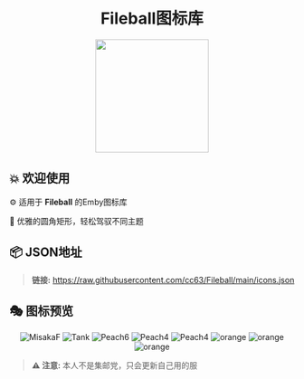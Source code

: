 <h1 align="center">Fileball图标库</h1>
<div align="center">
 <img src="https://raw.githubusercontent.com/cc63/Fileball/main/Fileball.png" width="200">
</div>

## 💥 欢迎使用

⚙️ 适用于 **Fileball** 的Emby图标库

📝 优雅的圆角矩形，轻松驾驭不同主题


## 📦 **JSON地址**
> **链接:** https://raw.githubusercontent.com/cc63/Fileball/main/icons.json

## 🎭 图标预览
<div align="center">
 
![MisakaF](https://raw.githubusercontent.com/cc63/Fileball/main/icons/MisakaF.png)
![Tank](https://raw.githubusercontent.com/cc63/Fileball/main/icons/Tank3.png)
![Peach6](https://raw.githubusercontent.com/cc63/Fileball/main/icons/Peach6.png)
![Peach4](https://raw.githubusercontent.com/cc63/Fileball/main/icons/Peach4.png)
![Peach4](https://raw.githubusercontent.com/cc63/Fileball/main/icons/Peach3.png)
![orange](https://raw.githubusercontent.com/cc63/Fileball/main/icons/Orange2.png)
![orange](https://raw.githubusercontent.com/cc63/Fileball/main/icons/Orange1.png)
![orange](https://raw.githubusercontent.com/cc63/Fileball/main/icons/Orange3.png)

</div>

> **⚠️ 注意:** 本人不是集邮党，只会更新自己用的服
